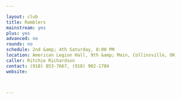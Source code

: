 ```yaml
---

layout: club
title: Ramblers
mainstream: yes
plus: yes
advanced: no
rounds: no
schedule: 2nd &amp; 4th Saturday, 8:00 PM
location: American Legion Hall, 9th &amp; Main, Collinsville, OK
caller: Ritchie Richardson
contact: (918) 853-7667, (918) 902-1784
website: 



---
```


